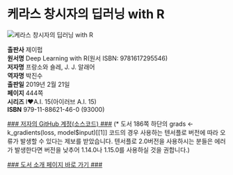 # 케라스 창시자의 딥러닝 with R

![케라스 창시자의 딥러닝 with R](http://image.kyobobook.co.kr/images/book/xlarge/460/x9791188621460.jpg)


**출판사** 제이펍  
**원서명** Deep Learning with R(원서 ISBN: 9781617295546)  
**저자명** 프랑소와 숄레, J. J. 알래어  
**역자명** 박진수  
**출판일** 2019년 2월 21일  
**페이지** 444쪽  
**시리즈** I♥A.I. 15(아이러브 A.I. 15)  
**ISBN**  979-11-88621-46-0 (93000)  

[### 저자의 GitHub 계정(소스코드) ###](https://github.com/jjallaire/deep-learning-with-r-notebooks)
(* 도서 186쪽 하단의 grads <- k_gradients(loss, model$input)[[1]] 코드의 경우 사용하는 텐서플로 버전에 따라 오류가 발생할 수 있다는 제보를 받았습니다. 텐서플로 2.0버전을 사용하시는 분들은 에러가 발생한다면 버전을 낮추어 1.14.0나 1.15.0를 사용하실 것을 권합니다.)

[### 도서 소개 페이지 바로 가기 ###](https://jpub.tistory.com/901)